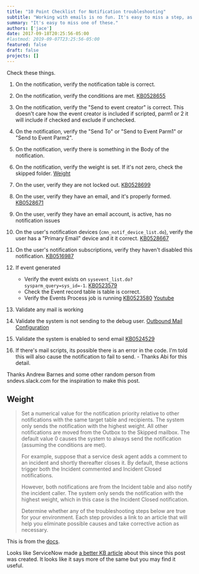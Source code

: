 ```yaml
---
title: "10 Point Checklist for Notification troubleshooting"
subtitle: "Working with emails is no fun. It's easy to miss a step, as there's a lot to make them work."
summary: "It's easy to miss one of these."
authors: ['jace']
date: 2017-09-18T20:25:56-05:00
#lastmod: 2019-09-07T23:25:56-05:00
featured: false
draft: false
projects: []
---
```


Check these things.

1.  On the notification, verify the notification table is correct.
2.  On the notification, verify the conditions are met.
    [KB0528655](https://hi.service-now.com/kb_view.do?sysparm_article=KB0528655)
3.  On the notification, verify the "Send to event creator" is correct. This doesn't care how the event creator is included if scripted, parm1 or 2 it will include if checked and exclude if unchecked. 
4.  On the notification, verify the "Send To" or "Send to Event Parm1"
    or "Send to Event Parm2".
5.  On the notification, verify there is something in the Body of the
    notification.
6.  On the notification, verify the weight is set. If it's not zero,
    check the skipped folder. [Weight](#weight)
7.  On the user, verify they are not locked out.
    [KB0528699](https://hi.service-now.com/kb_view.do?sysparm_article=KB0528699)
8.  On the user, verify they have an email, and it's properly formed.
    [KB0528671](https://hi.service-now.com/kb_view.do?sysparm_article=KB0528671)
9.  On the user, verify they have an email account, is active, has no
    notification issues
10. On the user's notification devices (`cmn_notif_device_list.do`),
    verify the user has a "Primary Email" device and it it correct.
    [KB0528667](https://hi.service-now.com/kb_view.do?sysparm_article=KB0528667)
11. On the user's notification subscriptions, verify they haven't
    disabled this notification.
    [KB0516987](https://hi.service-now.com/kb_view.do?sysparm_article=KB0516987)
12. If event generated

    -   Verify the event exists on
    `sysevent_list.do?sysparm_query=sys_id=-1`.
    [KB0523579](https://hi.service-now.com/kb_view.do?sysparm_article=KB0523579)
    -   Check the Event record table is table is correct.
    -   Verify the Events Process job is running
    [KB0523580](https://hi.service-now.com/kb_view.do?sysparm_article=KB0523580)
    [Youtube](https://www.youtube.com/watch?v=gYVwq8pH0-A)

13.  Validate any mail is working
14.  Validate the system is not sending to the debug user. [Outbound Mail Configuration](https://docs.servicenow.com/bundle/helsinki-servicenow-platform/page/administer/reference-pages/reference/r_OutboundMailConfiguration.html)
15.  Validate the system is enabled to send email
    [KB0524529](https://hi.service-now.com/kb_view.do?sysparm_article=KB0524529)
15.  If there's mail scripts, its possible there is an error in the code.  I'm told this will also cause the notification
     to fail to send. - Thanks Abi for this detail.

Thanks Andrew Barnes and some other random person from sndevs.slack.com
for the inspiration to make this post.

## Weight

> Set a numerical value for the notification priority relative to other
> notifications with the same target table and recipients. The system
> only sends the notification with the highest weight. All other
> notifications are moved from the Outbox to the Skipped mailbox. The
> default value 0 causes the system to always send the notification
> (assuming the conditions are met).
>
> For example, suppose that a service desk agent adds a comment to an
> incident and shortly thereafter closes it. By default, these actions
> trigger both the Incident commented and Incident Closed notifications.
>
> However, both notifications are from the Incident table and also
> notify the incident caller. The system only sends the notification
> with the highest weight, which in this case is the Incident Closed
> notification.
>
> Determine whether any of the troubleshooting steps below are true for
> your environment. Each step provides a link to an article that will
> help you eliminate possible causes and take corrective action as
> necessary.

This is from the
[docs](https://docs.servicenow.com/bundle/helsinki-servicenow-platform/page/administer/notification/task/t_CreateANotification.html).


Looks like ServiceNow made [a better KB article](https://hi.service-now.com/kb_view.do?sysparm_article=KB0521382) about this since this post was created.  It looks like it says more of the same but you may find it useful.
